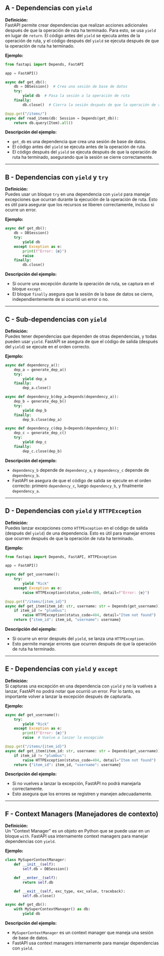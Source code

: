 ## A - Dependencias con `yield`

**Definición:**  
FastAPI permite crear dependencias que realizan acciones adicionales después de que la operación de ruta ha terminado. Para esto, se usa `yield` en lugar de `return`. El código antes del `yield` se ejecuta antes de la operación de ruta, y el código después del `yield` se ejecuta después de que la operación de ruta ha terminado.

**Ejemplo:**

```python
from fastapi import Depends, FastAPI

app = FastAPI()

async def get_db():
    db = DBSession()  # Crea una sesión de base de datos
    try:
        yield db  # Pasa la sesión a la operación de ruta
    finally:
        db.close()  # Cierra la sesión después de que la operación de ruta termina

@app.get("/items/")
async def read_items(db: Session = Depends(get_db)):
    return db.query(Item).all()
```

**Descripción del ejemplo:**

- `get_db` es una dependencia que crea una sesión de base de datos.
- El código antes del `yield` se ejecuta antes de la operación de ruta.
- El código después del `yield` se ejecuta después de que la operación de ruta ha terminado, asegurando que la sesión se cierre correctamente.

---

## B - Dependencias con `yield` y `try`

**Definición:**  
Puedes usar un bloque `try` en una dependencia con `yield` para manejar excepciones que ocurran durante la ejecución de la operación de ruta. Esto es útil para asegurar que los recursos se liberen correctamente, incluso si ocurre un error.

**Ejemplo:**

```python
async def get_db():
    db = DBSession()
    try:
        yield db
    except Exception as e:
        print(f"Error: {e}")
        raise
    finally:
        db.close()
```

**Descripción del ejemplo:**

- Si ocurre una excepción durante la operación de ruta, se captura en el bloque `except`.
- El bloque `finally` asegura que la sesión de la base de datos se cierre, independientemente de si ocurrió un error o no.

---

## C - Sub-dependencias con `yield`

**Definición:**  
Puedes tener dependencias que dependen de otras dependencias, y todas pueden usar `yield`. FastAPI se asegura de que el código de salida (después del `yield`) se ejecute en el orden correcto.

**Ejemplo:**

```python
async def dependency_a():
    dep_a = generate_dep_a()
    try:
        yield dep_a
    finally:
        dep_a.close()

async def dependency_b(dep_a=Depends(dependency_a)):
    dep_b = generate_dep_b()
    try:
        yield dep_b
    finally:
        dep_b.close(dep_a)

async def dependency_c(dep_b=Depends(dependency_b)):
    dep_c = generate_dep_c()
    try:
        yield dep_c
    finally:
        dep_c.close(dep_b)
```

**Descripción del ejemplo:**

- `dependency_b` depende de `dependency_a`, y `dependency_c` depende de `dependency_b`.
- FastAPI se asegura de que el código de salida se ejecute en el orden correcto: primero `dependency_c`, luego `dependency_b`, y finalmente `dependency_a`.

---

## D - Dependencias con `yield` y `HTTPException`

**Definición:**  
Puedes lanzar excepciones como `HTTPException` en el código de salida (después del `yield`) de una dependencia. Esto es útil para manejar errores que ocurren después de que la operación de ruta ha terminado.

**Ejemplo:**

```python
from fastapi import Depends, FastAPI, HTTPException

app = FastAPI()

async def get_username():
    try:
        yield "Rick"
    except Exception as e:
        raise HTTPException(status_code=400, detail=f"Error: {e}")

@app.get("/items/{item_id}")
async def get_item(item_id: str, username: str = Depends(get_username)):
    if item_id != "plumbus":
        raise HTTPException(status_code=404, detail="Item not found")
    return {"item_id": item_id, "username": username}
```

**Descripción del ejemplo:**

- Si ocurre un error después del `yield`, se lanza una `HTTPException`.
- Esto permite manejar errores que ocurren después de que la operación de ruta ha terminado.

---

## E - Dependencias con `yield` y `except`

**Definición:**  
Si capturas una excepción en una dependencia con `yield` y no la vuelves a lanzar, FastAPI no podrá notar que ocurrió un error. Por lo tanto, es importante volver a lanzar la excepción después de capturarla.

**Ejemplo:**

```python
async def get_username():
    try:
        yield "Rick"
    except Exception as e:
        print(f"Error: {e}")
        raise  # Vuelve a lanzar la excepción

@app.get("/items/{item_id}")
async def get_item(item_id: str, username: str = Depends(get_username)):
    if item_id != "plumbus":
        raise HTTPException(status_code=404, detail="Item not found")
    return {"item_id": item_id, "username": username}
```

**Descripción del ejemplo:**

- Si no vuelves a lanzar la excepción, FastAPI no podrá manejarla correctamente.
- Esto asegura que los errores se registren y manejen adecuadamente.

---

## F - Context Managers (Manejadores de contexto)

**Definición:**  
Un "Context Manager" es un objeto en Python que se puede usar en un bloque `with`. FastAPI usa internamente context managers para manejar dependencias con `yield`.

**Ejemplo:**

```python
class MySuperContextManager:
    def __init__(self):
        self.db = DBSession()

    def __enter__(self):
        return self.db

    def __exit__(self, exc_type, exc_value, traceback):
        self.db.close()

async def get_db():
    with MySuperContextManager() as db:
        yield db
```

**Descripción del ejemplo:**

- `MySuperContextManager` es un context manager que maneja una sesión de base de datos.
- FastAPI usa context managers internamente para manejar dependencias con `yield`.
